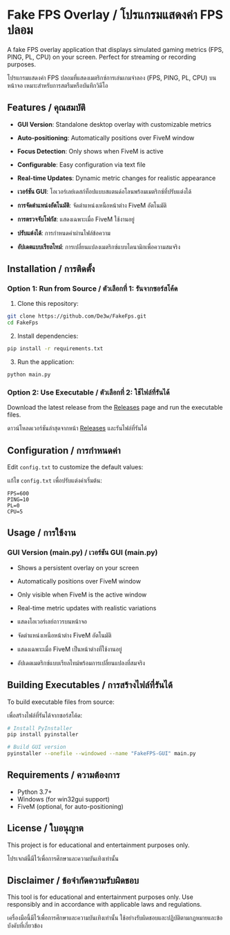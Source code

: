 # Fake FPS Overlay / โปรแกรมแสดงค่า FPS ปลอม

A fake FPS overlay application that displays simulated gaming metrics (FPS, PING, PL, CPU) on your screen. Perfect for streaming or recording purposes.

โปรแกรมแสดงค่า FPS ปลอมที่แสดงเมตริกซ์การเล่นเกมจำลอง (FPS, PING, PL, CPU) บนหน้าจอ เหมาะสำหรับการสตรีมหรือบันทึกวิดีโอ

## Features / คุณสมบัติ

- **GUI Version**: Standalone desktop overlay with customizable metrics
- **Auto-positioning**: Automatically positions over FiveM window
- **Focus Detection**: Only shows when FiveM is active
- **Configurable**: Easy configuration via text file
- **Real-time Updates**: Dynamic metric changes for realistic appearance

- **เวอร์ชัน GUI**: โอเวอร์เลย์เดสก์ท็อปแบบสแตนด์อโลนพร้อมเมตริกซ์ที่ปรับแต่งได้
- **การจัดตำแหน่งอัตโนมัติ**: จัดตำแหน่งเหนือหน้าต่าง FiveM อัตโนมัติ
- **การตรวจจับโฟกัส**: แสดงเฉพาะเมื่อ FiveM ใช้งานอยู่
- **ปรับแต่งได้**: การกำหนดค่าผ่านไฟล์ข้อความ
- **อัปเดตแบบเรียลไทม์**: การเปลี่ยนแปลงเมตริกซ์แบบไดนามิกเพื่อความสมจริง

## Installation / การติดตั้ง

### Option 1: Run from Source / ตัวเลือกที่ 1: รันจากซอร์สโค้ด

1. Clone this repository:
```bash
git clone https://github.com/De3w/FakeFps.git
cd FakeFps
```

2. Install dependencies:
```bash
pip install -r requirements.txt
```

3. Run the application:
```bash
python main.py
```

### Option 2: Use Executable / ตัวเลือกที่ 2: ใช้ไฟล์ที่รันได้

Download the latest release from the [Releases](https://github.com/De3w/FakeFps/releases) page and run the executable files.

ดาวน์โหลดเวอร์ชันล่าสุดจากหน้า [Releases](https://github.com/De3w/FakeFps/releases) และรันไฟล์ที่รันได้

## Configuration / การกำหนดค่า

Edit `config.txt` to customize the default values:

แก้ไข `config.txt` เพื่อปรับแต่งค่าเริ่มต้น:

```
FPS=600
PING=10
PL=0
CPU=5
```

## Usage / การใช้งาน

### GUI Version (main.py) / เวอร์ชัน GUI (main.py)
- Shows a persistent overlay on your screen
- Automatically positions over FiveM window
- Only visible when FiveM is the active window
- Real-time metric updates with realistic variations

- แสดงโอเวอร์เลย์ถาวรบนหน้าจอ
- จัดตำแหน่งเหนือหน้าต่าง FiveM อัตโนมัติ
- แสดงเฉพาะเมื่อ FiveM เป็นหน้าต่างที่ใช้งานอยู่
- อัปเดตเมตริกซ์แบบเรียลไทม์พร้อมการเปลี่ยนแปลงที่สมจริง

## Building Executables / การสร้างไฟล์ที่รันได้

To build executable files from source:

เพื่อสร้างไฟล์ที่รันได้จากซอร์สโค้ด:

```bash
# Install PyInstaller
pip install pyinstaller

# Build GUI version
pyinstaller --onefile --windowed --name "FakeFPS-GUI" main.py
```

## Requirements / ความต้องการ

- Python 3.7+
- Windows (for win32gui support)
- FiveM (optional, for auto-positioning)

## License / ใบอนุญาต

This project is for educational and entertainment purposes only.

โปรเจกต์นี้มีไว้เพื่อการศึกษาและความบันเทิงเท่านั้น

## Disclaimer / ข้อจำกัดความรับผิดชอบ

This tool is for educational and entertainment purposes only. Use responsibly and in accordance with applicable laws and regulations.

เครื่องมือนี้มีไว้เพื่อการศึกษาและความบันเทิงเท่านั้น ใช้อย่างรับผิดชอบและปฏิบัติตามกฎหมายและข้อบังคับที่เกี่ยวข้อง